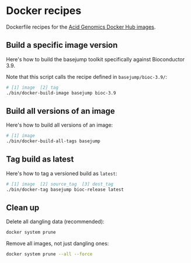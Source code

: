 # Docker recipes

Dockerfile recipes for the [Acid Genomics Docker Hub images](https://cloud.docker.com/u/acidgenomics/).

## Build a specific image version

Here's how to build the basejump toolkit specifically against Bioconductor 3.9.

Note that this script calls the recipe defined in `basejump/bioc-3.9/`:

```sh
# [1] image  [2] tag
./bin/docker-build-image basejump bioc-3.9
```

## Build all versions of an image

Here's how to build all versions of an image:

```sh
# [1] image
./bin/docker-build-all-tags basejump
```

## Tag build as latest

Here's how to tag a versioned build as `latest`:

```sh
# [1] image  [2] source_tag  [3] dest_tag
./bin/docker-tag basejump bioc-release latest
```

## Clean up

Delete all dangling data (recommended):

```sh
docker system prune
```

Remove all images, not just dangling ones:

```sh
docker system prune --all --force
```
